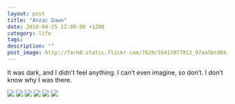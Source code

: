 ```yaml
---
layout: post
title: "Anzac Dawn"
date: 2010-04-25 12:00:00 +1200
category: life
tags: 
description: ""
post_image: http://farm8.static.flickr.com/7629/16412977913_97aa5bcd04_o.jpg
---
```

It was dark, and I didn’t feel anything. I can’t even imagine, so don’t.
I don’t know why I was there.

[![](http://farm8.static.flickr.com/7296/9483531770_ca7e7589ca_c.jpg)](http://farm8.static.flickr.com/7296/9483531770_38fcab4f37_o.jpg)
[![](http://farm4.static.flickr.com/3815/9483532248_4ba5380836_c.jpg)](http://farm4.static.flickr.com/3815/9483532248_719b7887eb_o.jpg)
[![](http://farm8.static.flickr.com/7327/9483532602_4f12f8abcf_c.jpg)](http://farm8.static.flickr.com/7327/9483532602_2188793c78_o.jpg)
[![](http://farm6.static.flickr.com/5506/9480741741_4cc3f47238_c.jpg)](http://farm6.static.flickr.com/5506/9480741741_4306b4dfbb_o.jpg)
[![](http://farm3.static.flickr.com/2808/9483533412_0bc6923a45_c.jpg)](http://farm3.static.flickr.com/2808/9483533412_fe90a7d3bd_o.jpg)
[![](http://farm4.static.flickr.com/3761/9480742849_d80bcba666_c.jpg)](http://farm4.static.flickr.com/3761/9480742849_5acea03284_o.jpg)
